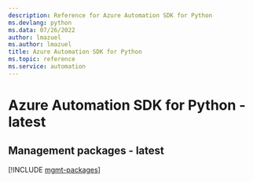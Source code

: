 ```yaml
---
description: Reference for Azure Automation SDK for Python
ms.devlang: python
ms.data: 07/26/2022
author: lmazuel
ms.author: lmazuel
title: Azure Automation SDK for Python
ms.topic: reference
ms.service: automation
---
```

# Azure Automation SDK for Python - latest

## Management packages - latest
[!INCLUDE [mgmt-packages](automation-mgmt-index.md)]